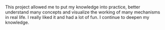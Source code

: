 This project allowed me to put my knowledge into practice, better understand many concepts and visualize the working of many mechanisms in real life. I really liked it and had a lot of fun. I continue to deepen my knowledge.
